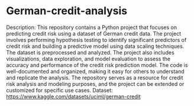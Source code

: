# German-credit-analysis
Description: This repository contains a Python project that focuses on predicting credit risk using a dataset of German credit data. The project involves performing hypothesis testing to identify significant predictors of credit risk and building a predictive model using data scaling techniques. The dataset is preprocessed and analyzed. The project also includes visualizations, data exploration, and model evaluation to assess the accuracy and performance of the credit risk prediction model. The code is well-documented and organized, making it easy for others to understand and replicate the analysis. The repository serves as a resource for credit risk analysis and modeling purposes, and the project can be extended or customized for specific use cases.
Dataset: https://www.kaggle.com/datasets/uciml/german-credit
